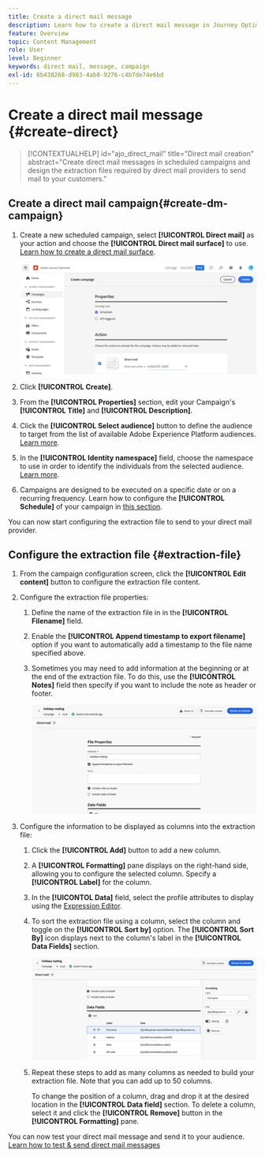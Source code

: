 ```yaml
---
title: Create a direct mail message
description: Learn how to create a direct mail message in Journey Optimizer
feature: Overview
topic: Content Management
role: User
level: Beginner
keywords: direct mail, message, campaign
exl-id: 6b438268-d983-4ab8-9276-c4b7de74e6bd
---
```

# Create a direct mail message {#create-direct}

>[!CONTEXTUALHELP]
>id="ajo_direct_mail"
>title="Direct mail creation"
>abstract="Create direct mail messages in scheduled campaigns and design the extraction files required by direct mail providers to send mail to your customers."

## Create a direct mail campaign{#create-dm-campaign}

1. Create a new scheduled campaign, select **[!UICONTROL Direct mail]** as your action and choose the **[!UICONTROL Direct mail surface]** to use. [Learn how to create a direct mail surface](direct-mail-configuration.md#direct-mail-surface).

   ![](assets/direct-mail-campaign.png)

1. Click **[!UICONTROL Create]**.

1. From the **[!UICONTROL Properties]** section, edit your Campaign's **[!UICONTROL Title]** and **[!UICONTROL Description]**.

1. Click the **[!UICONTROL Select audience]** button to define the audience to target from the list of available Adobe Experience Platform audiences. [Learn more](../audience/about-audiences.md).

1. In the **[!UICONTROL Identity namespace]** field, choose the namespace to use in order to identify the individuals from the selected audience. [Learn more](../event/about-creating.md#select-the-namespace).

1. Campaigns are designed to be executed on a specific date or on a recurring frequency. Learn how to configure the **[!UICONTROL Schedule]** of your campaign in [this section](../campaigns/create-campaign.md#schedule). 
    
You can now start configuring the extraction file to send to your direct mail provider.

## Configure the extraction file {#extraction-file}

1. From the campaign configuration screen, click the **[!UICONTROL Edit content]** button to configure the extraction file content.

1. Configure the extraction file properties:

   1. Define the name of the extraction file in in the **[!UICONTROL Filename]** field.
   
   1. Enable the **[!UICONTROL Append timestamp to export filename]** option if you want to automatically add a timestamp to the file name specified above.

   1. Sometimes you may need to add information at the beginning or at the end of the extraction file. To do this, use the **[!UICONTROL Notes]** field then specify if you want to include the note as header or footer.

      ![](assets/direct-mail-properties.png)

1. Configure the information to be displayed as columns into the extraction file:

   1. Click the **[!UICONTROL Add]** button to add a new column.

   1. A **[!UICONTROL Formatting]** pane displays on the right-hand side, allowing you to configure the selected column. Specify a **[!UICONTROL Label]** for the column.
   
   1. In the **[!UICONTOL Data]** field, select the profile attributes to display using the [Expression Editor](../personalization/personalization-build-expressions.md).

   1. To sort the extraction file using a column, select the column and toggle on the **[!UICONTROL Sort by]** option. The **[!UICONTROL Sort By]** icon displays next to the column's label in the **[!UICONTROL Data Fields]** section.

      ![](assets/direct-mail-content.png)

   1. Repeat these steps to add as many columns as needed to build your extraction file. Note that you can add up to 50 columns.

      To change the position of a column, drag and drop it at the desired location in the **[!UICONTROL Data field]** section. To delete a column, select it and click the **[!UICONTROL Remove]** button in the **[!UICONTROL Formatting]** pane.

You can now test your direct mail message and send it to your audience. [Learn how to test & send direct mail messages](test-send-direct-mail.md)
